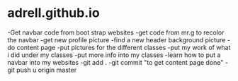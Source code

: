 # adrell.github.io

-Get navbar code from boot strap websites
-get code from mr.g to recolor the navbar
-get new profile picture
-find a new header background picture
-do content page
-put pictures for the different classes
-put my work of what i did under my classes
-put more info into my classes
-learn how to put a navbar into my websites
-git add .
-git commit "to get content page done"
-git push u origin master